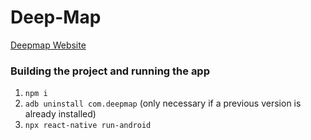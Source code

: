 # Deep-Map

[Deepmap Website](https://github.com/djryancarson/Deep-Map)



### Building the project and running the app

1. `npm i`
2. `adb uninstall com.deepmap` (only necessary if a previous version is already installed)
3. `npx react-native run-android`

